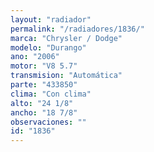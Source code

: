```yaml
---
layout: "radiador"
permalink: "/radiadores/1836/"
marca: "Chrysler / Dodge"
modelo: "Durango"
ano: "2006"
motor: "V8 5.7"
transmision: "Automática"
parte: "433850"
clima: "Con clima"
alto: "24 1/8"
ancho: "18 7/8"
observaciones: ""
id: "1836"
---
```


